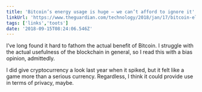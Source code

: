 ```yaml
---
title: 'Bitcoin’s energy usage is huge – we can’t afford to ignore it'
linkUrl: 'https://www.theguardian.com/technology/2018/jan/17/bitcoin-electricity-usage-huge-climate-cryptocurrency'
tags: ['links','toots']
date: '2018-09-15T08:24:06.546Z'
---
```


I’ve long found it hard to fathom the actual benefit of Bitcoin. I struggle with the actual usefulness of the blockchain in general, so I read this with a bias opinion, admittedly.

I did give cryptocurrency a look last year when it spiked, but it felt like a game more than a serious currency. Regardless, I think it could provide use in terms of privacy, maybe. 
